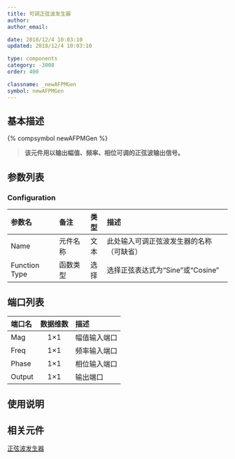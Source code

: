 ```yaml
---
title: 可调正弦波发生器
author:
author_email:

date: 2018/12/4 10:03:10
updated: 2018/12/4 10:03:10

type: components
category: -3008
order: 400

classname: _newAFPMGen
symbol: newAFPMGen
---
```


## 基本描述

{% compsymbol newAFPMGen %}

> **该元件用以输出幅值、频率、相位可调的正弦波输出信号。**

## 参数列表

### Configuration

| 参数名        | 备注     | 类型 | 描述                                     |
| :------------ | :------- | :--: | :--------------------------------------- |
| Name          | 元件名称 | 文本 | 此处输入可调正弦波发生器的名称（可缺省） |
| Function Type | 函数类型 | 选择 | 选择正弦表达式为“Sine”或“Cosine”         |

## 端口列表

| 端口名 | 数据维数 | 描述         |
| :----- | :------: | :----------- |
| Mag    |   1×1    | 幅值输入端口 |
| Freq   |   1×1    | 频率输入端口 |
| Phase  |   1×1    | 相位输入端口 |
| Output |   1×1    | 输出端口     |

## 使用说明

## 相关元件

[正弦波发生器](comp_newSinGen.md)
